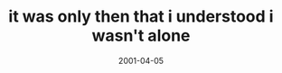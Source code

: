---
layout: base.njk
title : 'it was only then that i understood i wasn&#39;t alone' 
view_title : 'it was only then that i understood i wasn&#39;t alone' 
year : '2001' 
date : '2001-04-05' 
img_file : '/drawing/understoodb.png' 
html_file : 'understood' 
next_html : 'taskathand.html' 
year_order : '53' 
permalink : "title/{{html_file}}.html"
---